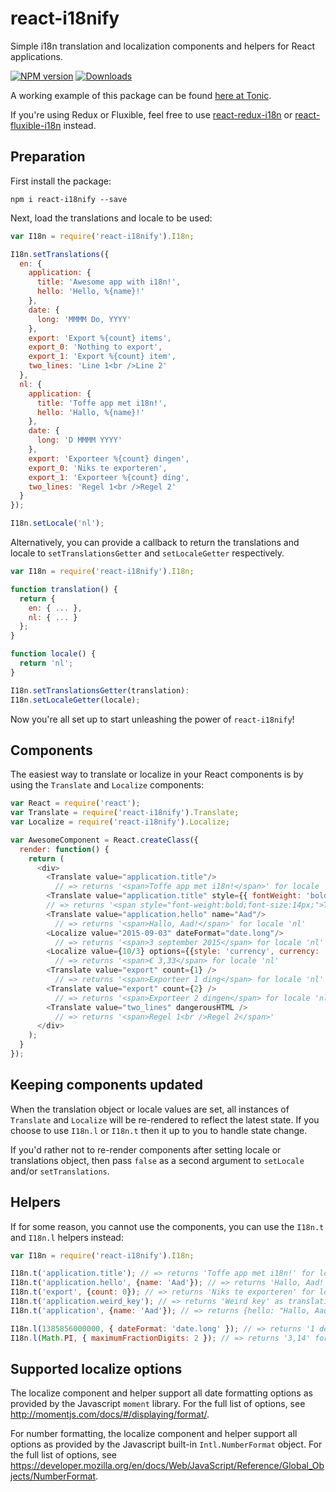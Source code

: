 # react-i18nify
Simple i18n translation and localization components and helpers for React applications.

[![NPM version][npm-image]][npm-url] [![Downloads][downloads-image]][npm-url]

A working example of this package can be found [here at Tonic](https://tonicdev.com/npm/react-i18nify).

If you're using Redux or Fluxible, feel free to use [react-redux-i18n](https://github.com/zoover/react-redux-i18n) or [react-fluxible-i18n](https://github.com/zoover/react-fluxible-i18n) instead.

## Preparation

First install the package:
```
npm i react-i18nify --save
```

Next, load the translations and locale to be used:
```javascript
var I18n = require('react-i18nify').I18n;

I18n.setTranslations({
  en: {
    application: {
      title: 'Awesome app with i18n!',
      hello: 'Hello, %{name}!'
    },
    date: {
      long: 'MMMM Do, YYYY'
    },
    export: 'Export %{count} items',
    export_0: 'Nothing to export',
    export_1: 'Export %{count} item',
    two_lines: 'Line 1<br />Line 2'
  },
  nl: {
    application: {
      title: 'Toffe app met i18n!',
      hello: 'Hallo, %{name}!'
    },
    date: {
      long: 'D MMMM YYYY'
    },
    export: 'Exporteer %{count} dingen',
    export_0: 'Niks te exporteren',
    export_1: 'Exporteer %{count} ding',
    two_lines: 'Regel 1<br />Regel 2'
  }
});

I18n.setLocale('nl');
```

Alternatively, you can provide a callback to return the translations and locale to
`setTranslationsGetter` and `setLocaleGetter` respectively.
```javascript
var I18n = require('react-i18nify').I18n;

function translation() {
  return {
    en: { ... },
    nl: { ... }
  };
}

function locale() {
  return 'nl';
}

I18n.setTranslationsGetter(translation):
I18n.setLocaleGetter(locale);
```
Now you're all set up to start unleashing the power of `react-i18nify`!

## Components

The easiest way to translate or localize in your React components is by using the `Translate` and `Localize` components:
```javascript
var React = require('react');
var Translate = require('react-i18nify').Translate;
var Localize = require('react-i18nify').Localize;

var AwesomeComponent = React.createClass({
  render: function() {
    return (
      <div>
        <Translate value="application.title"/>
          // => returns '<span>Toffe app met i18n!</span>' for locale 'nl'
        <Translate value="application.title" style={{ fontWeight: 'bold', fontSize: '14px' }} />
        // => returns '<span style="font-weight:bold;font-size:14px;">Toffe app met i18n!</span>' for locale 'nl'
        <Translate value="application.hello" name="Aad"/>
          // => returns '<span>Hallo, Aad!</span>' for locale 'nl'
        <Localize value="2015-09-03" dateFormat="date.long"/>
          // => returns '<span>3 september 2015</span> for locale 'nl'
        <Localize value={10/3} options={{style: 'currency', currency: 'EUR', minimumFractionDigits: 2, maximumFractionDigits: 2}}/>
          // => returns '<span>€ 3,33</span> for locale 'nl'
        <Translate value="export" count={1} />
          // => returns '<span>Exporteer 1 ding</span> for locale 'nl'
        <Translate value="export" count={2} />
          // => returns '<span>Exporteer 2 dingen</span> for locale 'nl'
        <Translate value="two_lines" dangerousHTML />
          // => returns '<span>Regel 1<br />Regel 2</span>'
      </div>
    );
  }
});
```

## Keeping components updated

When the translation object or locale values are set, all instances of `Translate` and `Localize` will be re-rendered to
reflect the latest state. If you choose to use `I18n.l` or `I18n.t` then it up to you to handle state change.

If you'd rather not to re-render components after setting locale or translations object, then pass `false` as a second
argument to `setLocale` and/or `setTranslations`.

## Helpers

If for some reason, you cannot use the components, you can use the `I18n.t` and `I18n.l` helpers instead:
```javascript
var I18n = require('react-i18nify').I18n;

I18n.t('application.title'); // => returns 'Toffe app met i18n!' for locale 'nl'
I18n.t('application.hello', {name: 'Aad'}); // => returns 'Hallo, Aad!' for locale 'nl'
I18n.t('export', {count: 0}); // => returns 'Niks te exporteren' for locale 'nl'
I18n.t('application.weird_key'); // => returns 'Weird key' as translation is missing
I18n.t('application', {name: 'Aad'}); // => returns {hello: "Hallo, Aad!", title: "Toffe app met i18n!"} for locale 'nl'

I18n.l(1385856000000, { dateFormat: 'date.long' }); // => returns '1 december 2013' for locale 'nl'
I18n.l(Math.PI, { maximumFractionDigits: 2 }); // => returns '3,14' for locale 'nl'
```

## Supported localize options

The localize component and helper support all date formatting options as provided by the Javascript `moment` library. For the full list of options, see http://momentjs.com/docs/#/displaying/format/.

For number formatting, the localize component and helper support all options as provided by the Javascript built-in `Intl.NumberFormat` object. For the full list of options, see https://developer.mozilla.org/en/docs/Web/JavaScript/Reference/Global_Objects/NumberFormat.

[downloads-image]: http://img.shields.io/npm/dm/react-i18nify.svg

[npm-url]: https://npmjs.org/package/react-i18nify
[npm-image]: http://img.shields.io/npm/v/react-i18nify.svg
